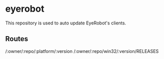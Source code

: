 # eyerobot

This repository is used to auto update EyeRobot's clients.

## Routes

/:owner/:repo/:platform/:version
/:owner/:repo/win32/:version/RELEASES

